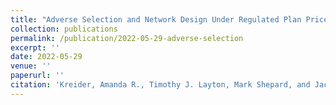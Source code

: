 ```yaml
---
title: "Adverse Selection and Network Design Under Regulated Plan Prices: Evidence From Medicaid"
collection: publications
permalink: /publication/2022-05-29-adverse-selection
excerpt: ''
date: 2022-05-29
venue: ''
paperurl: ''
citation: 'Kreider, Amanda R., Timothy J. Layton, Mark Shepard, and Jacob Wallace. 2022. &quot;Adverse Selection and Network Design Under Regulated Plan Prices: Evidence From Medicaid.&quot; Submitted.'
---
```



